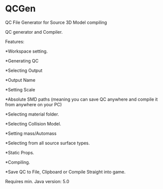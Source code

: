 # QCGen
QC File Generator for Source 3D Model compiling

QC generator and Compiler.

Features:

*Workspace setting.

*Generating QC

*Selecting Output

*Output Name

*Setting Scale

*Absolute SMD paths (meaning you can save QC anywhere and compile it from anywhere on your PC)

*Selecting material folder.

*Selecting Collision Model.

*Setting mass/Automass

*Selecting from all source surface types.

*Static Props.

*Compiling.

*Save QC to File, Clipboard or Compile Straight into game.


Requires min. Java version: 5.0
